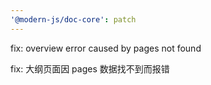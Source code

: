 ```yaml
---
'@modern-js/doc-core': patch
---
```


fix: overview error caused by pages not found

fix: 大纲页面因 pages 数据找不到而报错
